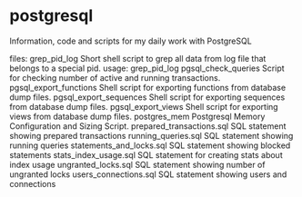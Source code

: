 postgresql
==========
Information, code and scripts for my daily work with PostgreSQL

files:
grep_pid_log			Short shell script to grep all data from log file that belongs to a special pid.
				usage: grep_pid_log <UID>
pgsql_check_queries		Script for checking number of active and running transactions.
pgsql_export_functions		Shell script for exporting functions from database dump files.
pgsql_export_sequences		Shell script for exporting sequences from database dump files.
pgsql_export_views		Shell script for exporting views from database dump files.
postgres_mem			Postgresql Memory Configuration and Sizing Script.
prepared_transactions.sql       SQL statement showing prepared transactions
running_queries.sql             SQL statement showing running queries
statements_and_locks.sql        SQL statement showing blocked statements
stats_index_usage.sql           SQL statement for creating stats about index usage
ungranted_locks.sql             SQL statement showing number of ungranted locks
users_connections.sql           SQL statement showing users and connections
